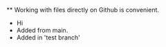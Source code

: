 ** Working with files directly on Github is convenient.
* Hi
* Added from main.
* Added in 'test branch'
